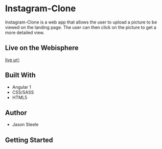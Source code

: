 # Instagram-Clone


Instagram-Clone is a web app that allows the user to upload a picture to be viewed on the landing page. The user can then click on the picture to get a more detailed view.


## Live on the Webisphere
[live url]("http://tiy-jasonsteele-instagram-clone.surge.sh");


## Built With

* Angular 1
* CSS/SASS
* HTML5

## Author

* Jason Steele



## Getting Started



